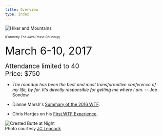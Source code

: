 ```yaml
---
title: Overview
type: index
---
```


![Hiker and Mountains](/images/wtf-web-nodate.jpg)

<span style="font-size:75%">(Formerly The Java Posse Roundup)</span><br/><br/>
<span style="font-size:250%">March 6-10, 2017</span><br/><br/>
<span style="font-size:150%">Attendance limited to 40<br/>
Price: $750</span>

- *The roundup has been the best and most transformative conference of my life, by far. It's directly responsible for getting me where I am.* -- Joe Sondow

- Dianne Marsh's [Summary of the 2016 WTF](http://diannemarsh.com/conference-summary-winter-tech-forum-2016/).

- Chris Hartjes on his [First WTF Experience](https://www.littlehart.net/atthekeyboard/2017/03/12/fighting-fear-and-loathing-in-crested-butte/).


![Crested Butte at Night](/images/CrestedButte.jpg)\
Photo courtesy [JC Leacock](http://www.jcleacock.com/)
